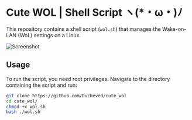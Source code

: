 # Cute WOL | Shell Script ヽ(*・ω・)ﾉ

This repository contains a shell script (`wol.sh`) that manages the Wake-on-LAN (WoL) settings on a Linux.  

![Screenshot](https://s3.timeweb.cloud/20d1be9e-3ff922d8-1ca4-4144-be5a-07579a3f953e/github/moe.png)

## Usage

To run the script, you need root privileges. Navigate to the directory containing the script and run:

```bash
git clone https://github.com/Ducheved/cute_wol
cd cute_wol/
chmod +x wol.sh
bash ./wol.sh
